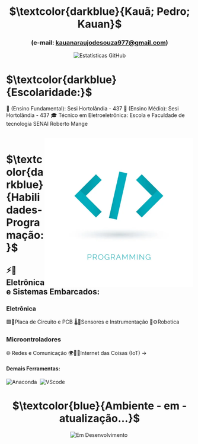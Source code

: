 <div align="center">
	
# $\textcolor{darkblue}{Kauã; Pedro; Kauan}$
### (e-mail: kauanaraujodesouza977@gmail.com)

![Estatísticas GitHub](https://github-readme-stats.vercel.app/api?username=Kaua-03&show_icons=true&theme=tokyonight)
</div> 

<div align="left">
	
# $\textcolor{darkblue}{Escolaridade:}$
	
🏫 (Ensino Fundamental): Sesi Hortolândia - 437
🏫 (Ensino Médio): Sesi Hortolândia - 437
🎓 Técnico em Eletroeletrônica: Escola e Faculdade de tecnologia SENAI Roberto Mange



</div> 
&nbsp;

<div align="left">
	
<img src="https://github.com/igarashimassaki/Figuras_e_Icones/blob/main/prog.jpg" min-width="40px" max-width="40px" width="400px" align="right" alt="Computador iuriCode">

</div> 

# $\textcolor{darkblue}{Habilidades-Programação:}$


## ⚡🔧 Eletrônica e Sistemas Embarcados:
### Eletrônica
🟩🔋Placa de Circuito e PCB
🌡️📡Sensores e Instrumentação 
🤖⚙️Robotica

### Microontroladores

🌐 Redes e Comunicação
🌍🔗📶Internet das Coisas (IoT) → 


#### Demais Ferramentas:
![Anaconda](https://img.icons8.com/?size=96&id=F4uMFPZgS0gt&format=png)&nbsp;
![VScode](https://img.shields.io/badge/vscode-4285F4?style=for-the-badge&logo=vscode&logoColor=white)&nbsp;

</div> 
<div align="center">
	
# $\textcolor{blue}{Ambiente - em - atualização...}$
![Em Desenvolvimento](https://img.freepik.com/vetores-premium/icone-com-vetor-de-icone-do-sistema-de-atualizacao-desenvolvimento-de-software-rede-de-internet_820464-205.jpg?w=1800)&nbsp;

</div> 
